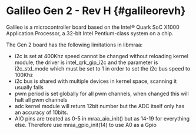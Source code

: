 Galileo Gen 2 - Rev H                           {#galileorevh}
=====================

Galileo is a microcontroller board based on the Intel® Quark SoC X1000
Application Processor, a 32-bit Intel Pentium-class system on a chip.

The Gen 2 board has the following limitations in libmraa:

- i2c is set at 400Khz speed cannot be changed without reloading kernel module,
  the driver is intel_qrk_gip_i2c and the parameter is i2c_std_mode which must
  be set to 1 in order to set the i2c bus speed to 100Khz
- i2c bus is shared with multiple devices in kernel space, scanning it usually
  fails
- pwm period is set globally for all pwm channels, when changed this will halt
  all pwm channels
- adc kernel module will return 12bit number but the ADC itself only has an
  accuracy of 10bits.
- AIO pins are treated as 0-5 in mraa_aio_init() but as 14-19 for everything
  else. Therefore use mraa_gpio_init(14) to use A0 as a Gpio
